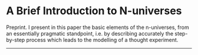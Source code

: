 # A Brief Introduction to N-universes

Preprint.  I present in this paper the basic elements of the n-universes, from an essentially pragmatic standpoint, i.e. by describing accurately the step-by-step process which leads to the modelling of a thought experiment.
<p></p>
<hr>
<p></p>
